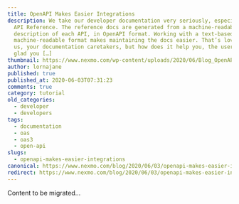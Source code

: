 ```yaml
---
title: OpenAPI Makes Easier Integrations
description: We take our developer documentation very seriously, especially our
  API Reference. The reference docs are generated from a machine-readable
  description of each API, in OpenAPI format. Working with a text-based,
  machine-readable format makes maintaining the docs easier. That’s lovely for
  us, your documentation caretakers, but how does it help you, the user? I’m
  glad you […]
thumbnail: https://www.nexmo.com/wp-content/uploads/2020/06/Blog_OpenAPI_1200x600.png
author: lornajane
published: true
published_at: 2020-06-03T07:31:23
comments: true
category: tutorial
old_categories:
  - developer
  - developers
tags:
  - documentation
  - oas
  - oas3
  - open-api
slugs:
  - openapi-makes-easier-integrations
canonical: https://www.nexmo.com/blog/2020/06/03/openapi-makes-easier-integrations
redirect: https://www.nexmo.com/blog/2020/06/03/openapi-makes-easier-integrations
---
```

Content to be migrated...